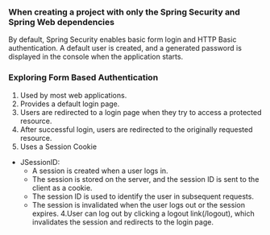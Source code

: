 ### When creating a project with only the Spring Security and Spring Web dependencies

By default, Spring Security enables basic form login and HTTP Basic authentication.
A default user is created, and a generated password is displayed in the console when the application starts.

### Exploring Form Based Authentication
1. Used by most web applications.
2. Provides a default login page.
2. Users are redirected to a login page when they try to access a protected resource.
3. After successful login, users are redirected to the originally requested resource.
3. Uses a Session Cookie 
 - JSessionID:
   - A session is created when a user logs in.
   - The session is stored on the server, and the session ID is sent to the client as a cookie. 
   - The session ID is used to identify the user in subsequent requests. 
   - The session is invalidated when the user logs out or the session expires.
4.User can log out by clicking a logout link(/logout), which invalidates the session and redirects to the login page.

